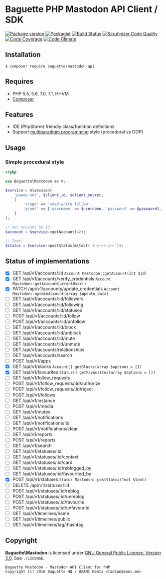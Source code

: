 # Baguette PHP Mastodon API Client / SDK

[![Package version](http://img.shields.io/packagist/v/zonuexe/mastodon-api.svg?style=flat)](https://packagist.org/packages/zonuexe/mastodon-api)
[![Packagist](http://img.shields.io/packagist/dt/zonuexe/mastodon-api.svg?style=flat)](https://packagist.org/packages/zonuexe/mastodon-api)
[![Build Status](https://travis-ci.org/BaguettePHP/mastodon-api.svg?branch=master)](https://travis-ci.org/BaguettePHP/mastodon-api)
[![Scrutinizer Code Quality](https://scrutinizer-ci.com/g/BaguettePHP/mastodon-api/badges/quality-score.png?b=master)](https://scrutinizer-ci.com/g/BaguettePHP/mastodon-api/?branch=master)
[![Code Coverage](https://scrutinizer-ci.com/g/BaguettePHP/mastodon-api/badges/coverage.png?b=master)](https://scrutinizer-ci.com/g/BaguettePHP/mastodon-api/?branch=master)
[![Code Climate](https://codeclimate.com/github/BaguettePHP/mastodon-api.svg)](https://codeclimate.com/github/BaguettePHP/mastodon-api)

## Installation

```
$ composer require baguette/mastodon-api
```

## Requires

* PHP 5.5, 5.6, 7.0, 7.1, HHVM
* [Composer](https://getcomposer.org/)

## Features

* IDE (PhpStorm) friendly class/function definitions
* Support [multiparadigm programming](https://en.wikipedia.org/wiki/Programming_paradigm) style (procedural vs OOP)

## Usage

### Simple procedural style

```php
<?php

use Baguette\Mastodon as m;

$service = m\session(
    'pawoo.net', $client_id, $client_secret,
    [
        'scope' => 'read write follow',
        'grant' => ['username' => $username, 'password' => $password],
    ]
);

// Get account by ID
$account = $service->getAccount(42);

// Toot!
$status = $service->postStatus(m\toot('トゥートゥー'));
```

## Status of implementations

* [x] GET /api/v1/accounts/:id `Account Mastodon::getAccount(int $id)`
* [x] GET /api/v1/accounts/verify_credentials `Account Mastodon::getAccountCurrentUser()`
* [x] PATCH /api/v1/accounts/update_credentials  `Account Mastodon::updateAccount(array $update_data)`
* [ ] GET /api/v1/accounts/:id/followers
* [ ] GET /api/v1/accounts/:id/following
* [ ] GET /api/v1/accounts/:id/statuses
* [ ] POST /api/v1/accounts/:id/follow
* [ ] POST /api/v1/accounts/:id/unfollow
* [ ] GET /api/v1/accounts/:id/block
* [ ] GET /api/v1/accounts/:id/unblock
* [ ] GET /api/v1/accounts/:id/mute
* [ ] GET /api/v1/accounts/:id/unmute
* [ ] GET /api/v1/accounts/relationships
* [ ] GET /api/v1/accounts/search
* [ ] POST /api/v1/apps
* [x] GET /api/v1/blocks `Account[] getBlocks(array $options = [])`
* [x] GET /api/v1/favourites `Status[] getFavourites(array $options = [])`
* [ ] GET /api/v1/follow_requests
* [ ] POST /api/v1/follow_requests/:id/authorize
* [ ] POST /api/v1/follow_requests/:id/reject
* [ ] POST /api/v1/follows
* [ ] GET /api/v1/instance
* [ ] POST /api/v1/media
* [ ] GET /api/v1/mutes
* [ ] GET /api/v1/notifications
* [ ] GET /api/v1/notifications/:id
* [ ] POST /api/v1/notifications/clear
* [ ] GET /api/v1/reports
* [ ] POST /api/v1/reports
* [ ] GET /api/v1/search
* [ ] GET /api/v1/statuses/:id
* [ ] GET /api/v1/statuses/:id/context
* [ ] GET /api/v1/statuses/:id/card
* [ ] GET /api/v1/statuses/:id/reblogged_by
* [ ] GET /api/v1/statuses/:id/favourited_by
* [x] POST /api/v1/statuses `Status Mastodon::postStatus(Toot $toot)`
* [ ] DELETE /api/v1/statuses/:id
* [ ] POST /api/v1/statuses/:id/reblog
* [ ] POST /api/v1/statuses/:id/unreblog
* [ ] POST /api/v1/statuses/:id/favourite
* [ ] POST /api/v1/statuses/:id/unfavourite
* [ ] GET /api/v1/timelines/home
* [ ] GET /api/v1/timelines/public
* [ ] GET /api/v1/timelines/tag/:hashtag

Copyright
---------

**Baguette\\Mastodon** is licensed under [GNU General Public License, Version 3.0](https://www.gnu.org/licenses/gpl-3.0.html). See `./LICENSE`.

    Baguette Mastodon - Mastodon API Client for PHP
    Copyright (c) 2016 Baguette HQ / USAMI Kenta <tadsan@zonu.me>
